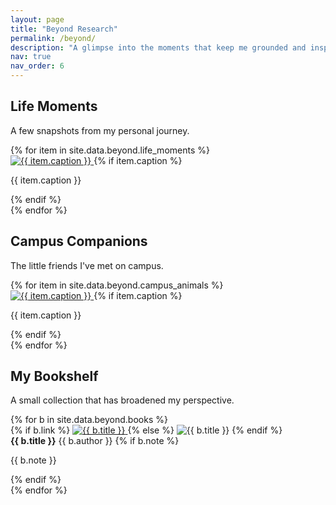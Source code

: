 ```yaml
---
layout: page
title: "Beyond Research"
permalink: /beyond/
description: "A glimpse into the moments that keep me grounded and inspired outside research."
nav: true
nav_order: 6
---
```


<h2 id="life-moments" class="mt-4">Life Moments</h2>
<p class="text-muted">A few snapshots from my personal journey.</p>

<div class="row row-cols-1 row-cols-sm-2 g-3">
  {% for item in site.data.beyond.life_moments %}
  <div class="col">
    <div class="card h-100 shadow-sm br-card">
      <a href="{{ item.src | relative_url }}" class="glightbox" data-gallery="life-moments" data-title="{{ item.caption }}">
        <img class="card-img-top" src="{{ item.src | relative_url }}" alt="{{ item.caption }}">
      </a>
      {% if item.caption %}
      <div class="card-body">
        <p class="card-text small">{{ item.caption }}</p>
      </div>
      {% endif %}
    </div>
  </div>
  {% endfor %}
</div>

<h2 id="campus-companions" class="mt-5">Campus Companions</h2>
<p class="text-muted">The little friends I've met on campus.</p>

<div class="row row-cols-1 row-cols-sm-2 row-cols-md-3 g-3">
  {% for item in site.data.beyond.campus_animals %}
  <div class="col">
    <div class="card h-100 shadow-sm br-card">
      <a href="{{ item.src | relative_url }}" class="glightbox" data-gallery="campus-animals" data-title="{{ item.caption }}">
        <img class="card-img-top" src="{{ item.src | relative_url }}" alt="{{ item.caption }}">
      </a>
      {% if item.caption %}
      <div class="card-body">
        <p class="card-text small">{{ item.caption }}</p>
      </div>
      {% endif %}
    </div>
  </div>
  {% endfor %}
</div>

<h2 id="bookshelf" class="mt-5">My Bookshelf</h2>
<p class="text-muted">A small collection that has broadened my perspective.</p>

<div class="row row-cols-2 g-3">
  {% for b in site.data.beyond.books %}
  <div class="col">
    <div class="card h-100 shadow-sm br-card">
      {% if b.link %}
      <a href="{{ b.link }}" target="_blank" rel="noopener">
        <img class="card-img-top" src="{{ b.cover | relative_url }}" alt="{{ b.title }}">
      </a>
      {% else %}
      <img class="card-img-top" src="{{ b.cover | relative_url }}" alt="{{ b.title }}">
      {% endif %}
      <div class="card-body">
        <strong class="d-block">{{ b.title }}</strong>
        <span class="text-muted small">{{ b.author }}</span>
        {% if b.note %}
        <p class="card-text small mt-2">{{ b.note }}</p>
        {% endif %}
      </div>
    </div>
  </div>
  {% endfor %}
</div>